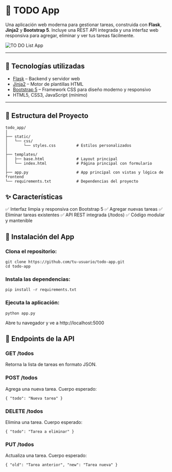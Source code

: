 # 📝 TODO App

Una aplicación web moderna para gestionar tareas, construida con **Flask**, **Jinja2** y **Bootstrap 5**. Incluye una REST API integrada y una interfaz web responsiva para agregar, eliminar y ver tus tareas fácilmente.

![TO DO List App](image.png)

---

## 🚀 Tecnologías utilizadas

- [Flask](https://flask.palletsprojects.com/) – Backend y servidor web
- [Jinja2](https://jinja.palletsprojects.com/) – Motor de plantillas HTML
- [Bootstrap 5](https://getbootstrap.com/) – Framework CSS para diseño moderno y responsivo
- HTML5, CSS3, JavaScript (mínimo)

---

## 📁 Estructura del Proyecto

```plaintext
todo_app/
│
├── static/
│   └── css/
│       └── styles.css         # Estilos personalizados
│
├── templates/
│   ├── base.html              # Layout principal
│   └── index.html             # Página principal con formulario
│
├── app.py                     # App principal con vistas y lógica de frontend
└── requirements.txt           # Dependencias del proyecto
```

## ✨ Características

✅ Interfaz limpia y responsiva con Bootstrap 5
✅ Agregar nuevas tareas
✅ Eliminar tareas existentes
✅ API REST integrada (/todos)
✅ Código modular y mantenible

## 🔧 Instalación del App

### Clona el repositorio:

```plaintext
git clone https://github.com/tu-usuario/todo-app.git
cd todo-app
```

### Instala las dependencias:

```plaintext
pip install -r requirements.txt
```

### Ejecuta la aplicación:

```plaintext
python app.py
```

Abre tu navegador y ve a http://localhost:5000

## 📡 Endpoints de la API

### GET /todos

Retorna la lista de tareas en formato JSON.

### POST /todos

Agrega una nueva tarea. Cuerpo esperado:

```plaintext
{ "todo": "Nueva tarea" }
```

### DELETE /todos

Elimina una tarea. Cuerpo esperado:

```plaintext
{ "todo": "Tarea a eliminar" }
```

### PUT /todos

Actualiza una tarea. Cuerpo esperado:

```plaintext
{ "old": "Tarea anterior", "new": "Tarea nueva" }
```
